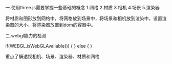 一.使用three.js需要掌握一些基础的概念
1.网格
2.材质
3.相机
4.场景
5.渲染器

将材质和图形放到网格中，将网格放到场景中，将场景和相机放到渲染中，设置渲染器的大小，将渲染器放置到dom的容器中。


二.webgl能力的检测

if(WEBGL.isWebGLAvailable()) {
} else {
}




重点了解透视相机、场景、渲染器、材质和网格
